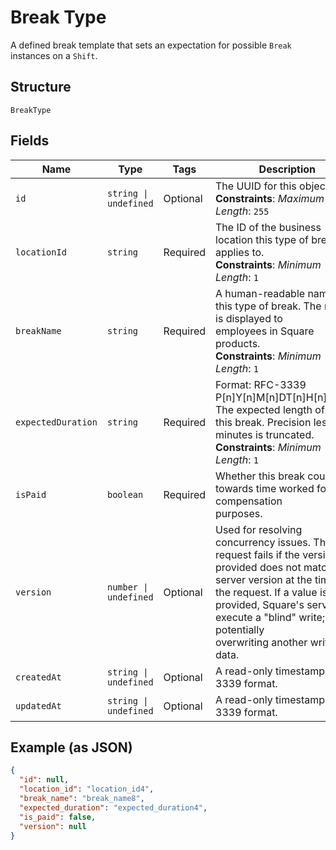 
# Break Type

A defined break template that sets an expectation for possible `Break`
instances on a `Shift`.

## Structure

`BreakType`

## Fields

| Name | Type | Tags | Description |
|  --- | --- | --- | --- |
| `id` | `string \| undefined` | Optional | The UUID for this object.<br>**Constraints**: *Maximum Length*: `255` |
| `locationId` | `string` | Required | The ID of the business location this type of break applies to.<br>**Constraints**: *Minimum Length*: `1` |
| `breakName` | `string` | Required | A human-readable name for this type of break. The name is displayed to<br>employees in Square products.<br>**Constraints**: *Minimum Length*: `1` |
| `expectedDuration` | `string` | Required | Format: RFC-3339 P[n]Y[n]M[n]DT[n]H[n]M[n]S. The expected length of<br>this break. Precision less than minutes is truncated.<br>**Constraints**: *Minimum Length*: `1` |
| `isPaid` | `boolean` | Required | Whether this break counts towards time worked for compensation<br>purposes. |
| `version` | `number \| undefined` | Optional | Used for resolving concurrency issues. The request fails if the version<br>provided does not match the server version at the time of the request. If a value is not<br>provided, Square's servers execute a "blind" write; potentially<br>overwriting another writer's data. |
| `createdAt` | `string \| undefined` | Optional | A read-only timestamp in RFC 3339 format. |
| `updatedAt` | `string \| undefined` | Optional | A read-only timestamp in RFC 3339 format. |

## Example (as JSON)

```json
{
  "id": null,
  "location_id": "location_id4",
  "break_name": "break_name8",
  "expected_duration": "expected_duration4",
  "is_paid": false,
  "version": null
}
```

